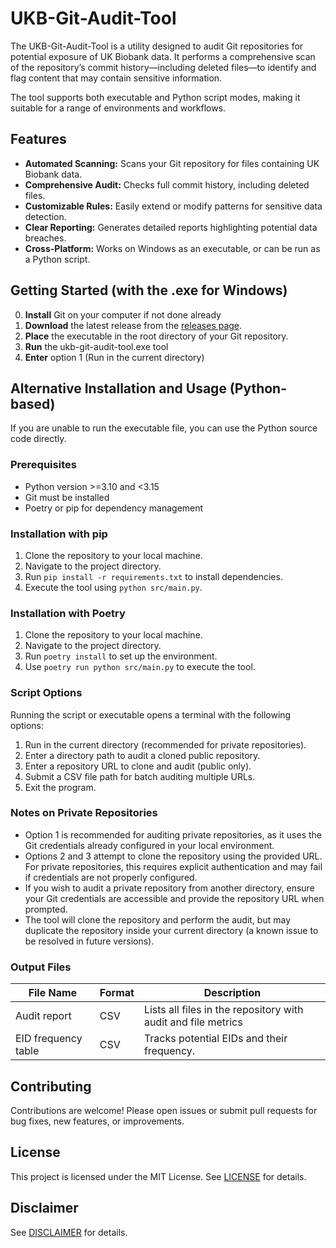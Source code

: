 # UKB-Git-Audit-Tool
The UKB-Git-Audit-Tool is a utility designed to audit Git repositories for potential exposure of UK Biobank data. It performs a comprehensive scan of the repository’s commit history—including deleted files—to identify and flag content that may contain sensitive information.

The tool supports both executable and Python script modes, making it suitable for a range of environments and workflows.


## Features

- **Automated Scanning:** Scans your Git repository for files containing UK Biobank data.
- **Comprehensive Audit:** Checks full commit history, including deleted files.
- **Customizable Rules:** Easily extend or modify patterns for sensitive data detection.
- **Clear Reporting:** Generates detailed reports highlighting potential data breaches.
- **Cross-Platform:** Works on Windows as an executable, or can be run as a Python script.

## Getting Started (with the .exe for Windows)

0. **Install** Git on your computer if not done already 
1. **Download** the latest release from the [releases page](https://github.com/UK-Biobank/UKB-Git-Audit-Tool/releases).
2. **Place** the executable in the root directory of your Git repository.
3. **Run** the ukb-git-audit-tool.exe tool
4. **Enter** option 1 (Run in the current directory)


## Alternative Installation and Usage (Python-based)

If you are unable to run the executable file, you can use the Python source code directly.

### Prerequisites
- Python version >=3.10 and <3.15
- Git must be installed
- Poetry or pip for dependency management

### Installation with pip
1. Clone the repository to your local machine.
2. Navigate to the project directory.
3. Run `pip install -r requirements.txt` to install dependencies.
4. Execute the tool using `python src/main.py`.

### Installation with Poetry
1. Clone the repository to your local machine.
2. Navigate to the project directory.
3. Run `poetry install` to set up the environment.
4. Use `poetry run python src/main.py` to execute the tool.

### Script Options
Running the script or executable opens a terminal with the following options:
1. Run in the current directory (recommended for private repositories).
2. Enter a directory path to audit a cloned public repository.
3. Enter a repository URL to clone and audit (public only).
4. Submit a CSV file path for batch auditing multiple URLs.
5. Exit the program.

### Notes on Private Repositories
- Option 1 is recommended for auditing private repositories, as it uses the Git credentials already configured in your local environment.
- Options 2 and 3 attempt to clone the repository using the provided URL. For private repositories, this requires explicit authentication and may fail if credentials are not properly configured.
- If you wish to audit a private repository from another directory, ensure your Git credentials are accessible and provide the repository URL when prompted.
- The tool will clone the repository and perform the audit, but may duplicate the repository inside your current directory (a known issue to be resolved in future versions).

### Output Files
| File Name     | Format    | Description |
| --- | --- | --- |
| Audit report          | CSV   | Lists all files in the repository with audit and file metrics     |
| EID frequency table   | CSV   | Tracks potential EIDs and their frequency.                        |


## Contributing
Contributions are welcome! Please open issues or submit pull requests for bug fixes, new features, or improvements.

## License
This project is licensed under the MIT License. See [LICENSE](LICENSE) for details.

## Disclaimer
See [DISCLAIMER](DISCLAIMER.md) for details.
